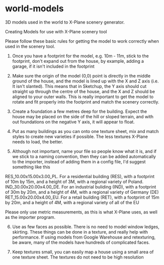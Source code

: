 world-models
============

3D models used in the world to X-Plane scenery generator.

Creating Models for use with X-Plane scenery tool

Please follow these basic rules for getting the model to work correctly when used in the scenery tool.

1) Once you have a footprint for the model, e.g. 10m - 11m, stick to the footprint, don't expand out from the house, by example, adding a garage, if it isn't included in the footprint

2) Make sure the origin of the model (0,0) point is directly in the middle ground of the house, and the model is lined up with the X and Z axis (i.e. It isn't slanted). This means that in Sketchup, the Y axis should cut straight up through the centre of the house, and the X and Z should be aligned to your outer walls. This is really important to get the model to rotate and fit properly into the footprint and match the scenery correctly.

3) Create a foundation a few metres deep for the building. Expect the house may be placed on the side of the hill or sloped terrain, and with out foundations on the negative Y axis, it will appear to float.

4) Put as many buildings as you can onto one texture sheet, mix and match styles to create new varieties if possible. The less textures X-Plane needs to load, the better.

5) Although not important, name your file so people know what it is, and if we stick to a naming convention, then they can be added automatically to the importer, instead of adding them in a config file, I'd suggest something like this

RES_10.00x15.00x3.00_PL. For a residential building (RES), with a footprint of 10m by 15m, and a height of 3M, with a regional variety of Poland.
IND_30.00x20.00x4.00_DE. For an industrial buliding (IND), with a footprint of 30m by 20m, and a height of 4M, with a regional variety of Germany (DE)
RET_15.00x20.00x4.00_EU. For a retail building (RET), with a footprint of 15m by 20m, and a height of 4M, with a regional variety of all of the EU

Please only use metric measurements, as this is what X-Plane uses, as well as the importer program.

6) Use as few faces as possible. There is no need to model window ledges, skirting. These things can be done in a texture, and really help with performance. If using models from Google Warehouse and retexturing, be aware, many of the models have hundreds of complicated faces.

7) Keep textures small, you can easily map a house using a small area of one texture sheet. The textures do not need to be high resolution


